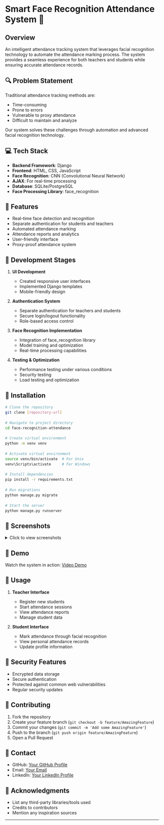 # Smart Face Recognition Attendance System 🎯

## Overview
An intelligent attendance tracking system that leverages facial recognition technology to automate the attendance marking process. The system provides a seamless experience for both teachers and students while ensuring accurate attendance records.

## 🔍 Problem Statement
Traditional attendance tracking methods are:
- Time-consuming
- Prone to errors
- Vulnerable to proxy attendance
- Difficult to maintain and analyze

Our system solves these challenges through automation and advanced facial recognition technology.

## 💻 Tech Stack
- **Backend Framework**: Django
- **Frontend**: HTML, CSS, JavaScript
- **Face Recognition**: CNN (Convolutional Neural Network)
- **AJAX**: For real-time processing
- **Database**: SQLite/PostgreSQL
- **Face Processing Library**: face_recognition

## 🚀 Features
- Real-time face detection and recognition
- Separate authentication for students and teachers
- Automated attendance marking
- Attendance reports and analytics
- User-friendly interface
- Proxy-proof attendance system

## 🔨 Development Stages
1. **UI Development**
   - Created responsive user interfaces
   - Implemented Django templates
   - Mobile-friendly design

2. **Authentication System**
   - Separate authentication for teachers and students
   - Secure login/logout functionality
   - Role-based access control

3. **Face Recognition Implementation**
   - Integration of face_recognition library
   - Model training and optimization
   - Real-time processing capabilities

4. **Testing & Optimization**
   - Performance testing under various conditions
   - Security testing
   - Load testing and optimization

## 📝 Installation

```bash
# Clone the repository
git clone [repository-url]

# Navigate to project directory
cd face-recognition-attendance

# Create virtual environment
python -m venv venv

# Activate virtual environment
source venv/bin/activate  # For Unix
venv\Scripts\activate     # For Windows

# Install dependencies
pip install -r requirements.txt

# Run migrations
python manage.py migrate

# Start the server
python manage.py runserver
```

## 📸 Screenshots
<details>
<summary>Click to view screenshots</summary>

![Landing Page](screenshots/screenshot1.png)
*Landing Page view*

![Signup Screen](screenshots/screenshot4.png)
*Signup interface for students*

![Login Screen](screenshots/screenshot2.png)
*Login interface for teachers*

![Dashboard Screen](screenshots/screenshot5.png)
*Dashboard interface for teachers*

![New Course Screen](screenshots/screenshot3.png)
*Login interface for users*


![Attendance Marking](screenshots/2i.png)
*Real-time attendance marking interface*


</details>

## 🎥 Demo
Watch the system in action: [Video Demo](https://drive.google.com/file/d/1yBry3-pdASnnLViKi-QornvI2Z5mDlMc/view)

## 💼 Usage
1. **Teacher Interface**
   - Register new students
   - Start attendance sessions
   - View attendance reports
   - Manage student data

2. **Student Interface**
   - Mark attendance through facial recognition
   - View personal attendance records
   - Update profile information

## 🔐 Security Features
- Encrypted data storage
- Secure authentication
- Protected against common web vulnerabilities
- Regular security updates

## 🤝 Contributing
1. Fork the repository
2. Create your feature branch (`git checkout -b feature/AmazingFeature`)
3. Commit your changes (`git commit -m 'Add some AmazingFeature'`)
4. Push to the branch (`git push origin feature/AmazingFeature`)
5. Open a Pull Request


## 👥 Contact
- GitHub: [Your GitHub Profile](https://lnkd.in/gw2XgxJf)
- Email: [Your Email](onwuchulubachidubem@gmail.com)
- LinkedIn: [Your LinkedIn Profile](https://www.linkedin.com/in/chidubem-onwuchuluba-787414227/)

## 🙏 Acknowledgments
- List any third-party libraries/tools used
- Credits to contributors
- Mention any inspiration sources

---

